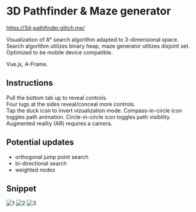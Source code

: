 # 3D Pathfinder & Maze generator

https://3d-pathfinder.glitch.me/

Visualization of A* search algorithm adapted to 3-dimensional space. Search algorithm utilizes binary heap, maze generator utilizes disjoint set.  
Optimized to be mobile device compatible.  

Vue.js, A-Frame.

## Instructions

Pull the bottom tab up to reveal controls.  
Four lugs at the sides reveal/conceal more controls.  
Tap the duck icon to invert vizualization mode.
Compass-in-circle icon toggles path animation.
Circle-in-circle icon toggles path visibility.
Augmented reality (AR) requires a camera.

## Potential updates

- orthogonal jump point search
- bi-directional search 
- weighted nodes

## Snippet

![1](https://user-images.githubusercontent.com/79493809/230721704-b133b929-6248-4a53-abd2-3c5306bee89d.png)
![2](https://user-images.githubusercontent.com/79493809/230721711-2279f956-c237-400b-ae90-1167cc39ee22.png)
![3](https://user-images.githubusercontent.com/79493809/230721717-32829b3f-75a2-4aa4-ba03-f03b25990dd7.png)

